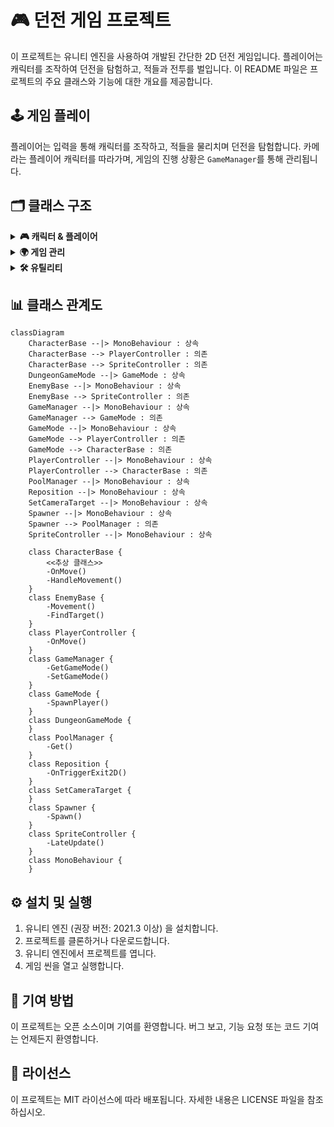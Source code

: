 # 🎮 던전 게임 프로젝트

이 프로젝트는 유니티 엔진을 사용하여 개발된 간단한 2D 던전 게임입니다. 플레이어는 캐릭터를 조작하여 던전을 탐험하고, 적들과 전투를 벌입니다. 이 README 파일은 프로젝트의 주요 클래스와 기능에 대한 개요를 제공합니다.

## 🕹️ 게임 플레이

플레이어는 입력을 통해 캐릭터를 조작하고, 적들을 물리치며 던전을 탐험합니다. 카메라는 플레이어 캐릭터를 따라가며, 게임의 진행 상황은 `GameManager`를 통해 관리됩니다.

## 🗂️ 클래스 구조

<details>
<summary><b>🎮 캐릭터 & 플레이어</b></summary>

* 🧍 **CharacterBase**: 모든 캐릭터의 기본 클래스입니다. 이동 로직을 포함하며, `PlayerController`에서 입력을 받아 `SpriteController`를 통해 애니메이션을 처리합니다.
* 👾 **EnemyBase**: 적 캐릭터의 기본 클래스로, `CharacterBase`를 상속받아 적 특유의 이동 및 공격 로직을 구현합니다. `SpriteController`를 사용하여 애니메이션을 처리합니다.
* 🕹️ **PlayerController**: 플레이어의 입력을 받아 `CharacterBase`에 전달합니다.

</details>

<details>
<summary><b>🌍 게임 관리</b></summary>

* 🏰 **GameManager**: 게임의 전역 상태를 관리하는 싱글톤 매니저입니다. 현재 게임 모드(`GameMode`)를 관리하고 다른 시스템에서 접근할 수 있도록 합니다.
* 🗺️ **GameMode**: 플레이어 컨트롤러와 캐릭터를 생성하고 연결합니다. `CharacterBase`와 `PlayerController` 인스턴스를 생성하고 관리합니다.
* 🏯 **DungeonGameMode**: `GameMode`를 상속받아 던전 게임 모드에 특화된 기능을 제공합니다.

</details>

<details>
<summary><b>🛠️ 유틸리티</b></summary>

* 📦 **PoolManager**: 오브젝트 풀링을 관리하는 클래스입니다. 필요에 따라 오브젝트를 생성하고 재활용하여 성능을 향상시킵니다. `Spawner`에서 적 생성에 사용됩니다.
* 🔄 **Reposition**: 트리거 영역을 벗어난 오브젝트의 위치를 재조정합니다.
* 🎥 **SetCameraTarget**: Cinemachine 카메라의 타겟을 플레이어 캐릭터로 설정합니다.
* 🎯 **Spawner**: `PoolManager`를 사용하여 랜덤한 위치에 적을 생성합니다. 플레이어를 찾아 스포너의 부모로 설정합니다.
* 🖼️ **SpriteController**: 캐릭터의 애니메이션과 스프라이트 방향을 업데이트합니다. `CharacterBase`와 `EnemyBase`에서 사용됩니다.

</details>


## 📊 클래스 관계도

```mermaid
classDiagram
    CharacterBase --|> MonoBehaviour : 상속
    CharacterBase --> PlayerController : 의존
    CharacterBase --> SpriteController : 의존
    DungeonGameMode --|> GameMode : 상속
    EnemyBase --|> MonoBehaviour : 상속
    EnemyBase --> SpriteController : 의존
    GameManager --|> MonoBehaviour : 상속
    GameManager --> GameMode : 의존
    GameMode --|> MonoBehaviour : 상속
    GameMode --> PlayerController : 의존
    GameMode --> CharacterBase : 의존
    PlayerController --|> MonoBehaviour : 상속
    PlayerController --> CharacterBase : 의존
    PoolManager --|> MonoBehaviour : 상속
    Reposition --|> MonoBehaviour : 상속
    SetCameraTarget --|> MonoBehaviour : 상속
    Spawner --|> MonoBehaviour : 상속
    Spawner --> PoolManager : 의존
    SpriteController --|> MonoBehaviour : 상속

    class CharacterBase {
        <<추상 클래스>>
        -OnMove()
        -HandleMovement()
    }
    class EnemyBase {
        -Movement()
        -FindTarget()
    }
    class PlayerController {
        -OnMove()
    }
    class GameManager {
        -GetGameMode()
        -SetGameMode()
    }
    class GameMode {
        -SpawnPlayer()
    }
    class DungeonGameMode {
    }
    class PoolManager {
        -Get()
    }
    class Reposition {
        -OnTriggerExit2D()
    }
    class SetCameraTarget {
    }
    class Spawner {
        -Spawn()
    }
    class SpriteController {
        -LateUpdate()
    }
    class MonoBehaviour {
    }

```


## ⚙️ 설치 및 실행

1. 유니티 엔진 (권장 버전: 2021.3 이상) 을 설치합니다.
2. 프로젝트를 클론하거나 다운로드합니다.
3. 유니티 엔진에서 프로젝트를 엽니다.
4. 게임 씬을 열고 실행합니다.


## 🤝 기여 방법

이 프로젝트는 오픈 소스이며 기여를 환영합니다. 버그 보고, 기능 요청 또는 코드 기여는 언제든지 환영합니다.


## 📝 라이선스

이 프로젝트는 MIT 라이선스에 따라 배포됩니다. 자세한 내용은 LICENSE 파일을 참조하십시오.
